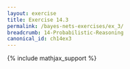 ```yaml
---
layout: exercise
title: Exercise 14.3
permalink: /bayes-nets-exercises/ex_3/
breadcrumb: 14-Probabilistic-Reasoning
canonical_id: ch14ex3
---
```


{% include mathjax_support %}
